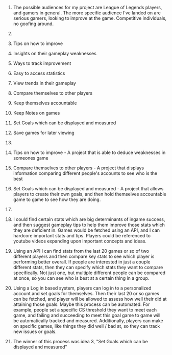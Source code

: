 1. The possible audiences for my project are League of Legends players, and gamers in general.
The more specific audience I've landed on are serious gamers, looking to improve at the game. Competitive individuals, no goofing around.

2.
  1. Tips on how to improve
  2. Insights on their gameplay weaknesses
  3. Ways to track improvement
  4. Easy to access statistics
  5. View trends in their gameplay
  6. Compare themselves to other players
  7. Keep themselves accountable
  8. Keep Notes on games
  9. Set Goals which can be displayed and measured
  10. Save games for later viewing

3. 
  1. Tips on how to improve - A project that is able to deduce weaknesses in someones game
  2. Compare themselves to other players - A project that displays information comparing different people's accounts to see who is the best
  3. Set Goals which can be displayed and measured - A project that allows players to create their own goals, and then hold themselves accountable game to game
  to see how they are doing.

4. 
  1. I could find certain stats which are big determinants of ingame success, and then suggest gameplay tips to help them improve those stats which they are deficient in.
  Games would be fetched using an API, and I can hardcore important stats and tips.
  Players could be referenced to youtube videos expanding upon important concepts and ideas.

  2. Using an API I can find stats from the last 20 games or so of two different players and then compare key stats to see which player is performing better overall.
  If people are interested in just a couple different stats, then they can specify which stats they want to compare specifically.
  Not just one, but multiple different people can be compared at once, so you can see who is best at a certain thing in a group.

  3. Using a Log in based system, players can log in to a personalized account and set goals for themselves. Then their last 20 or so games can be fetched, and player will be
  allowed to assess how well their did at attaining those goals.
  Maybe this process can be automated. For example, people set a specific CS threshold they want to meet each game, and failing and succeeding to meet this goal game to game will
  be automatically tracked and measured.
  Additionally, players can make on specific games, like things they did well / bad at, so they can track new issues or goals. 

5. The winner of this process was idea 3, "Set Goals which can be displayed and measured"
